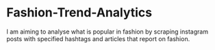 # Fashion-Trend-Analytics
I am aiming to analyse what is popular in fashion by scraping instagram posts with specified hashtags and articles that report on fashion.
